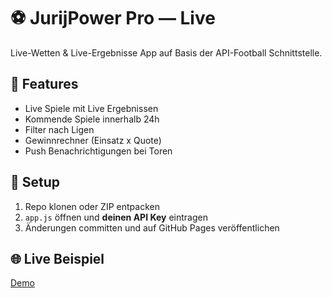 # ⚽ JurijPower Pro — Live

Live-Wetten & Live-Ergebnisse App auf Basis der API-Football Schnittstelle.

## 🚀 Features
- Live Spiele mit Live Ergebnissen
- Kommende Spiele innerhalb 24h
- Filter nach Ligen
- Gewinnrechner (Einsatz x Quote)
- Push Benachrichtigungen bei Toren

## 📌 Setup
1. Repo klonen oder ZIP entpacken
2. `app.js` öffnen und **deinen API Key** eintragen
3. Änderungen committen und auf GitHub Pages veröffentlichen

## 🌐 Live Beispiel
[Demo](https://deinname.github.io/jurijpower-live/)
